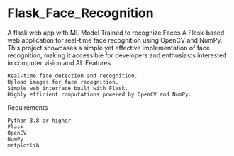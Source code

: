 # Flask_Face_Recognition
A flask web app with ML Model Trained to recognize Faces
A Flask-based web application for real-time face recognition using OpenCV and NumPy. This project showcases a simple yet effective implementation of face recognition, making it accessible for developers and enthusiasts interested in computer vision and AI.
Features

    Real-time face detection and recognition.
    Upload images for face recognition.
    Simple web interface built with Flask.
    Highly efficient computations powered by OpenCV and NumPy.

Requirements

    Python 3.8 or higher
    Flask
    OpenCV
    NumPy
    matplotlib
